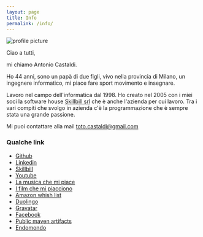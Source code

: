 ```yaml
---
layout: page
title: Info
permalink: /info/
---
```


![profile picture](https://www.gravatar.com/avatar/587e0522608a1a02c9cabdfca6d9f729?rating=PG&size=200&default=wavatar)

Ciao a tutti,

mi chiamo Antonio Castaldi.

Ho 44 anni, sono un papà di due figli, vivo nella provincia di Milano, un ingegnere informatico, mi piace fare sport movimento e insegnare.

Lavoro nel campo dell'informatica dal 1998. Ho creato nel 2005 con i miei soci la software house [Skillbill srl](http://www.skillbill.it) che è anche l'azienda per cui lavoro. Tra i vari compiti che svolgo in azienda c'è la programmazione che è sempre stata una grande passione.

Mi puoi contattare alla mail [toto.castaldi@gmail.com](mailto:toto.castaldi@gmail.com)

### Qualche link

 - [Github](https://github.com/toto-castaldi)
 - [Linkedin](http://www.linkedin.com/in/antoniocastaldi)
 - [Skillbill](http://www.skillbill.it)
 - [Youtube](https://www.youtube.com/user/toto0castaldi)
 - [La musica che mi piace](https://play.google.com/music/playlist/AMaBXymaYhH9ojZaYPK7eupZD71F7vun-QvV5nRba-kpGthenwIsZTdXPHqqoqit_5paMyM8bIgq5SG816KM5yaDMxWSr3Ti3A==)
 - [I film che mi piacciono](https://www.themoviedb.org/u/toto.castaldi)
 - [Amazon whish list](http://www.amazon.it/registry/wishlist/16E658MKB9QY3)
 - [Duolingo](https://www.duolingo.com/toto.casta)
 - [Gravatar](http://en.gravatar.com/toto7castaldi)
 - [Facebook](https://www.facebook.com/toto.castaldi)
 - [Public maven artifacts](https://search.maven.org/#search%7Cga%7C1%7Ccom.github.toto-castaldi)
 - [Endomondo](https://www.endomondo.com/profile/583001)